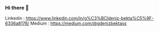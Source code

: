 ### Hi there 👋

Linkedin : https://www.linkedin.com/in/g%C3%BCldeniz-bekta%C5%9F-6336a8178/
Medium : https://medium.com/@gdenizbektass

<!--
**GuldenizBektas/GuldenizBektas** is a ✨ _special_ ✨ repository because its `README.md` (this file) appears on your GitHub profile.

Here are some ideas to get you started:

- 🔭 I’m currently working on ...
- 🌱 I’m currently learning ...
- 👯 I’m looking to collaborate on ...
- 🤔 I’m looking for help with ...
- 💬 Ask me about ...
- 📫 How to reach me: ...
- 😄 Pronouns: ...
- ⚡ Fun fact: ...
-->
